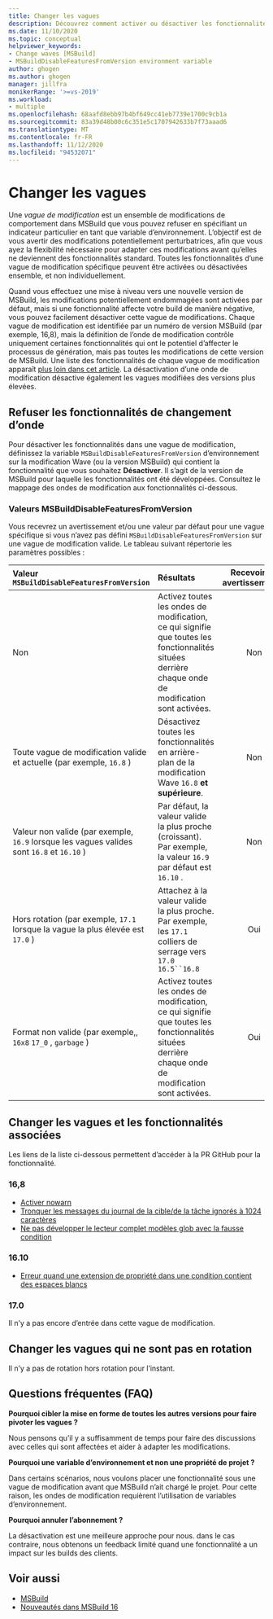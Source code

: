 ```yaml
---
title: Changer les vagues
description: Découvrez comment activer ou désactiver les fonctionnalités de MSBuild qui sont potentiellement perturbatrices.
ms.date: 11/10/2020
ms.topic: conceptual
helpviewer_keywords:
- Change waves [MSBuild]
- MSBuildDisableFeaturesFromVersion environment variable
author: ghogen
ms.author: ghogen
manager: jillfra
monikerRange: '>=vs-2019'
ms.workload:
- multiple
ms.openlocfilehash: 68aafd8ebb97b4bf649cc41eb7739e1700c9cb1a
ms.sourcegitcommit: 83a39d48b00c6c351e5c1707942633b7f73aaad6
ms.translationtype: MT
ms.contentlocale: fr-FR
ms.lasthandoff: 11/12/2020
ms.locfileid: "94532071"
---
```

# <a name="change-waves"></a>Changer les vagues

Une *vague de modification* est un ensemble de modifications de comportement dans MSBuild que vous pouvez refuser en spécifiant un indicateur particulier en tant que variable d’environnement. L’objectif est de vous avertir des modifications potentiellement perturbatrices, afin que vous ayez la flexibilité nécessaire pour adapter ces modifications avant qu’elles ne deviennent des fonctionnalités standard. Toutes les fonctionnalités d’une vague de modification spécifique peuvent être activées ou désactivées ensemble, et non individuellement.

Quand vous effectuez une mise à niveau vers une nouvelle version de MSBuild, les modifications potentiellement endommagées sont activées par défaut, mais si une fonctionnalité affecte votre build de manière négative, vous pouvez facilement désactiver cette vague de modifications. Chaque vague de modification est identifiée par un numéro de version MSBuild (par exemple, 16,8), mais la définition de l’onde de modification contrôle uniquement certaines fonctionnalités qui ont le potentiel d’affecter le processus de génération, mais pas toutes les modifications de cette version de MSBuild. Une liste des fonctionnalités de chaque vague de modification apparaît [plus loin dans cet article](#change-waves-and-associated-features). La désactivation d’une onde de modification désactive également les vagues modifiées des versions plus élevées.

## <a name="opt-out-of-change-wave-features"></a>Refuser les fonctionnalités de changement d’onde

Pour désactiver les fonctionnalités dans une vague de modification, définissez la variable `MSBuildDisableFeaturesFromVersion` d’environnement sur la modification Wave (ou la version MSBuild) qui contient la fonctionnalité que vous souhaitez **Désactiver**. Il s’agit de la version de MSBuild pour laquelle les fonctionnalités ont été développées. Consultez le mappage des ondes de modification aux fonctionnalités ci-dessous.

### <a name="msbuilddisablefeaturesfromversion-values"></a>Valeurs MSBuildDisableFeaturesFromVersion

Vous recevrez un avertissement et/ou une valeur par défaut pour une vague spécifique si vous n’avez pas défini `MSBuildDisableFeaturesFromVersion` sur une vague de modification valide. Le tableau suivant répertorie les paramètres possibles :

| Valeur `MSBuildDisableFeaturesFromVersion`                         | Résultats        | Recevoir un avertissement ? |
| :-------------                                                    | :----------   | :----------: |
| Non                                                             | Activez toutes les ondes de modification, ce qui signifie que toutes les fonctionnalités situées derrière chaque onde de modification sont activées.               | Non   |
| Toute vague de modification valide et actuelle (par exemple, `16.8` )                      | Désactivez toutes les fonctionnalités en arrière-plan de la modification Wave `16.8` **et supérieure**.                                           | Non   |
| Valeur non valide (par exemple, `16.9` lorsque les vagues valides sont `16.8` et `16.10` )| Par défaut, la valeur valide la plus proche (croissant). Par exemple, la valeur `16.9` par défaut est `16.10` .               | Non   |
| Hors rotation (par exemple, `17.1` lorsque la vague la plus élevée est `17.0` )      | Attachez à la valeur valide la plus proche. Par exemple, les `17.1` colliers de serrage vers `17.0` `16.5``16.8`                    | Oui  |
| Format non valide (par exemple,, `16x8` `17_0` , `garbage` )                    | Activez toutes les ondes de modification, ce qui signifie que toutes les fonctionnalités situées derrière chaque onde de modification sont activées.               | Oui  |

## <a name="change-waves-and-associated-features"></a>Changer les vagues et les fonctionnalités associées

Les liens de la liste ci-dessous permettent d’accéder à la PR GitHub pour la fonctionnalité.

### <a name="168"></a>16,8

- [Activer nowarn](https://github.com/dotnet/msbuild/pull/5671)
- [Tronquer les messages du journal de la cible/de la tâche ignorés à 1024 caractères](https://github.com/dotnet/msbuild/pull/5553)
- [Ne pas développer le lecteur complet modèles glob avec la fausse condition](https://github.com/dotnet/msbuild/pull/5669)

### <a name="1610"></a>16.10

- [Erreur quand une extension de propriété dans une condition contient des espaces blancs](https://github.com/dotnet/msbuild/pull/5672)

### <a name="170"></a>17.0

Il n’y a pas encore d’entrée dans cette vague de modification.

## <a name="change-waves-that-are-out-of-rotation"></a>Changer les vagues qui ne sont pas en rotation

Il n’y a pas de rotation hors rotation pour l’instant.

## <a name="faq"></a>Questions fréquentes (FAQ)

**Pourquoi cibler la mise en forme de toutes les autres versions pour faire pivoter les vagues ?**

Nous pensons qu’il y a suffisamment de temps pour faire des discussions avec celles qui sont affectées et aider à adapter les modifications.

**Pourquoi une variable d’environnement et non une propriété de projet ?**

Dans certains scénarios, nous voulons placer une fonctionnalité sous une vague de modification avant que MSBuild n’ait chargé le projet. Pour cette raison, les ondes de modification requièrent l’utilisation de variables d’environnement.

**Pourquoi annuler l’abonnement ?**

La désactivation est une meilleure approche pour nous. dans le cas contraire, nous obtenons un feedback limité quand une fonctionnalité a un impact sur les builds des clients.

## <a name="see-also"></a>Voir aussi

- [MSBuild](msbuild.md)
- [Nouveautés dans MSBuild 16](whats-new-msbuild-16-0.md)
